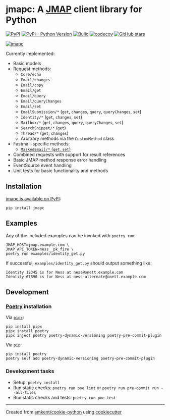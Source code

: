 # jmapc: A [JMAP][jmapio] client library for Python

[![PyPI](https://img.shields.io/pypi/v/jmapc)][pypi]
[![PyPI - Python Version](https://img.shields.io/pypi/pyversions/jmapc)][pypi]
[![Build](https://img.shields.io/github/checks-status/smkent/jmapc/main?label=build)][gh-actions]
[![codecov](https://codecov.io/gh/smkent/jmapc/branch/main/graph/badge.svg)][codecov]
[![GitHub stars](https://img.shields.io/github/stars/smkent/jmapc?style=social)][repo]

[![jmapc][logo]](#)

Currently implemented:

* Basic models
* Request methods:
  * `Core/echo`
  * `Email/changes`
  * `Email/copy`
  * `Email/get`
  * `Email/query`
  * `Email/queryChanges`
  * `Email/set`
  * `EmailSubmission/*` (`get`, `changes`, `query`, `queryChanges`, `set`)
  * `Identity/*` (`get`, `changes`, `set`)
  * `Mailbox/*` (`get`, `changes`, `query`, `queryChanges`, `set`)
  * `SearchSnippet/*` (`get`)
  * `Thread/*` (`get`, `changes`)
  * Arbitrary methods via the `CustomMethod` class
* Fastmail-specific methods:
  * [`MaskedEmail/*` (`get`, `set`)][fastmail-maskedemail]
* Combined requests with support for result references
* Basic JMAP method response error handling
* EventSource event handling
* Unit tests for basic functionality and methods

## Installation

[jmapc is available on PyPI][pypi]:

```console
pip install jmapc
```

## Examples

Any of the included examples can be invoked with `poetry run`:

```console
JMAP_HOST=jmap.example.com \
JMAP_API_TOKEN=ness__pk_fire \
poetry run examples/identity_get.py
```

If successful, `examples/identity_get.py` should output something like:

```
Identity 12345 is for Ness at ness@onett.example.com
Identity 67890 is for Ness at ness-alternate@onett.example.com
```

## Development

### [Poetry][poetry] installation

Via [`pipx`][pipx]:

```console
pip install pipx
pipx install poetry
pipx inject poetry poetry-dynamic-versioning poetry-pre-commit-plugin
```

Via `pip`:

```console
pip install poetry
poetry self add poetry-dynamic-versioning poetry-pre-commit-plugin
```

### Development tasks

* Setup: `poetry install`
* Run static checks: `poetry run poe lint` or
  `poetry run pre-commit run --all-files`
* Run static checks and tests: `poetry run poe test`

---

Created from [smkent/cookie-python][cookie-python] using
[cookiecutter][cookiecutter]

[codecov]: https://codecov.io/gh/smkent/jmapc
[cookie-python]: https://github.com/smkent/cookie-python
[cookiecutter]: https://github.com/cookiecutter/cookiecutter
[fastmail-maskedemail]: https://www.fastmail.com/developer/maskedemail/
[gh-actions]: https://github.com/smkent/jmapc/actions?query=branch%3Amain
[logo]: https://raw.github.com/smkent/jmapc/main/img/jmapc.png
[jmapio]: https://jmap.io
[pipx]: https://pypa.github.io/pipx/
[poetry]: https://python-poetry.org/docs/#installation
[pypi]: https://pypi.org/project/jmapc/
[repo]: https://github.com/smkent/jmapc
